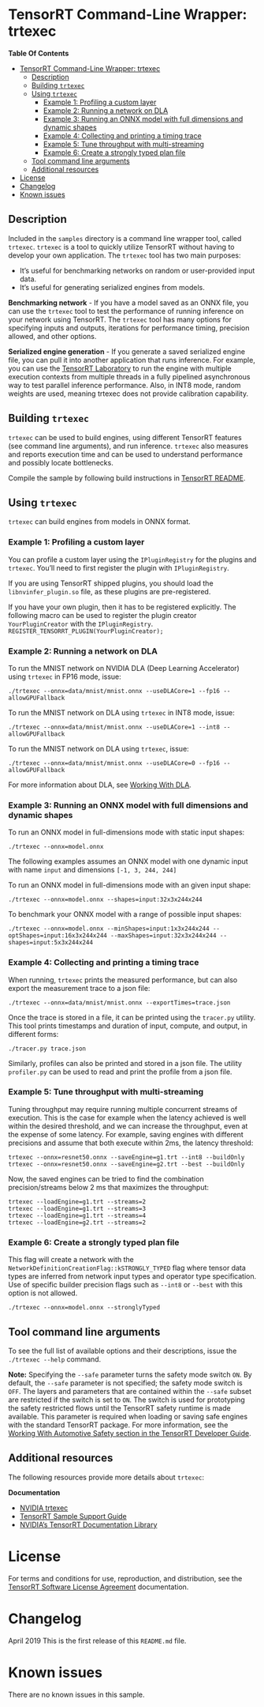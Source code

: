 # TensorRT Command-Line Wrapper: trtexec

**Table Of Contents**
- [TensorRT Command-Line Wrapper: trtexec](#tensorrt-command-line-wrapper-trtexec)
  - [Description](#description)
  - [Building `trtexec`](#building-trtexec)
  - [Using `trtexec`](#using-trtexec)
    - [Example 1: Profiling a custom layer](#example-1-profiling-a-custom-layer)
    - [Example 2: Running a network on DLA](#example-2-running-a-network-on-dla)
    - [Example 3: Running an ONNX model with full dimensions and dynamic shapes](#example-3-running-an-onnx-model-with-full-dimensions-and-dynamic-shapes)
    - [Example 4: Collecting and printing a timing trace](#example-4-collecting-and-printing-a-timing-trace)
    - [Example 5: Tune throughput with multi-streaming](#example-5-tune-throughput-with-multi-streaming)
    - [Example 6: Create a strongly typed plan file](#example-6-create-a-strongly-typed-plan-file)
  - [Tool command line arguments](#tool-command-line-arguments)
  - [Additional resources](#additional-resources)
- [License](#license)
- [Changelog](#changelog)
- [Known issues](#known-issues)

## Description

Included in the `samples` directory is a command line wrapper tool, called `trtexec`. `trtexec` is a tool to quickly utilize TensorRT without having to develop your own application. The `trtexec` tool has two main purposes:
-   It’s useful for benchmarking networks on random or user-provided input data.
-   It’s useful for generating serialized engines from models.

**Benchmarking network** - If you have a model saved as an ONNX file, you can use the `trtexec` tool to test the performance of running inference on your network using TensorRT. The `trtexec` tool has many options for specifying inputs and outputs, iterations for performance timing, precision allowed, and other options.

**Serialized engine generation** - If you generate a saved serialized engine file, you can pull it into another application that runs inference. For example, you can use the [TensorRT Laboratory](https://github.com/NVIDIA/tensorrt-laboratory) to run the engine with multiple execution contexts from multiple threads in a fully pipelined asynchronous way to test parallel inference performance. Also, in INT8 mode, random weights are used, meaning trtexec does not provide calibration capability.

## Building `trtexec`

`trtexec` can be used to build engines, using different TensorRT features (see command line arguments), and run inference. `trtexec` also measures and reports execution time and can be used to understand performance and possibly locate bottlenecks.

Compile the sample by following build instructions in [TensorRT README](https://github.com/NVIDIA/TensorRT/).

## Using `trtexec`

`trtexec` can build engines from models in ONNX format.

### Example 1: Profiling a custom layer

You can profile a custom layer using the `IPluginRegistry` for the plugins and `trtexec`. You’ll need to first register the plugin with `IPluginRegistry`.

If you are using TensorRT shipped plugins, you should load the `libnvinfer_plugin.so` file, as these plugins are pre-registered.

If you have your own plugin, then it has to be registered explicitly. The following macro can be used to register the plugin creator `YourPluginCreator` with the `IPluginRegistry`.
`REGISTER_TENSORRT_PLUGIN(YourPluginCreator);`

### Example 2: Running a network on DLA

To run the MNIST network on NVIDIA DLA (Deep Learning Accelerator) using `trtexec` in FP16 mode, issue:
```
./trtexec --onnx=data/mnist/mnist.onnx --useDLACore=1 --fp16 --allowGPUFallback
```
To run the MNIST network on DLA using `trtexec` in INT8 mode, issue:
```
./trtexec --onnx=data/mnist/mnist.onnx --useDLACore=1 --int8 --allowGPUFallback
```
To run the MNIST network on DLA using `trtexec`, issue:
```
./trtexec --onnx=data/mnist/mnist.onnx --useDLACore=0 --fp16 --allowGPUFallback
```

For more information about DLA, see [Working With DLA](https://docs.nvidia.com/deeplearning/sdk/tensorrt-developer-guide/index.html#dla_topic).

### Example 3: Running an ONNX model with full dimensions and dynamic shapes

To run an ONNX model in full-dimensions mode with static input shapes:

```
./trtexec --onnx=model.onnx
```

The following examples assumes an ONNX model with one dynamic input with name `input` and dimensions `[-1, 3, 244, 244]`

To run an ONNX model in full-dimensions mode with an given input shape:

```
./trtexec --onnx=model.onnx --shapes=input:32x3x244x244
```

To benchmark your ONNX model with a range of possible input shapes:

```
./trtexec --onnx=model.onnx --minShapes=input:1x3x244x244 --optShapes=input:16x3x244x244 --maxShapes=input:32x3x244x244 --shapes=input:5x3x244x244
```

### Example 4: Collecting and printing a timing trace

When running, `trtexec` prints the measured performance, but can also export the measurement trace to a json file:
```
./trtexec --onnx=data/mnist/mnist.onnx --exportTimes=trace.json
```
Once the trace is stored in a file, it can be printed using the `tracer.py` utility. This tool prints timestamps and duration of input, compute, and output, in different forms:
```
./tracer.py trace.json
```
Similarly, profiles can also be printed and stored in a json file. The utility `profiler.py` can be used to read and print the profile from a json file.

### Example 5: Tune throughput with multi-streaming

Tuning throughput may require running multiple concurrent streams of execution. This is the case for example when the latency achieved is well within the desired
threshold, and we can increase the throughput, even at the expense of some latency. For example, saving engines with different precisions and assume that both
execute within 2ms, the latency threshold:
```
trtexec --onnx=resnet50.onnx --saveEngine=g1.trt --int8 --buildOnly
trtexec --onnx=resnet50.onnx --saveEngine=g2.trt --best --buildOnly
```
Now, the saved engines can be tried to find the combination precision/streams below 2 ms that maximizes the throughput:
```
trtexec --loadEngine=g1.trt --streams=2
trtexec --loadEngine=g1.trt --streams=3
trtexec --loadEngine=g1.trt --streams=4
trtexec --loadEngine=g2.trt --streams=2
```

### Example 6: Create a strongly typed plan file
This flag will create a network with the `NetworkDefinitionCreationFlag::kSTRONGLY_TYPED` flag where tensor data types are inferred from network input types
and operator type specification.  Use of specific builder precision flags such as `--int8` or `--best` with this option is not allowed.
```
./trtexec --onnx=model.onnx --stronglyTyped
```

## Tool command line arguments

To see the full list of available options and their descriptions, issue the `./trtexec --help` command.

**Note:** Specifying the `--safe` parameter turns the safety mode switch `ON`. By default, the `--safe` parameter is not specified; the safety mode switch is `OFF`. The layers and parameters that are contained within the `--safe` subset are restricted if the switch is set to `ON`. The switch is used for prototyping the safety restricted flows until the TensorRT safety runtime is made available. This parameter is required when loading or saving safe engines with the standard TensorRT package. For more information, see the [Working With Automotive Safety section in the TensorRT Developer Guide](https://docs.nvidia.com/deeplearning/sdk/tensorrt-developer-guide/index.html#working_auto_safety).

## Additional resources

The following resources provide more details about `trtexec`:

**Documentation**
- [NVIDIA trtexec](https://docs.nvidia.com/deeplearning/sdk/tensorrt-developer-guide/index.html#trtexec)
- [TensorRT Sample Support Guide](https://docs.nvidia.com/deeplearning/sdk/tensorrt-sample-support-guide/index.html)
- [NVIDIA’s TensorRT Documentation Library](https://docs.nvidia.com/deeplearning/sdk/tensorrt-archived/index.html)

# License

For terms and conditions for use, reproduction, and distribution, see the [TensorRT Software License Agreement](https://docs.nvidia.com/deeplearning/sdk/tensorrt-sla/index.html)
documentation.

# Changelog

April 2019
This is the first release of this `README.md` file.

# Known issues

There are no known issues in this sample.
